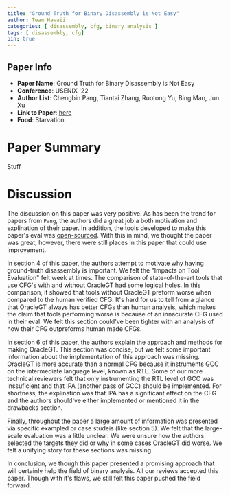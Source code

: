 ```yaml
---
title: "Ground Truth for Binary Disassembly is Not Easy"
author: Team Hawaii
categories: [ disassembly, cfg, binary analysis ]
tags: [ disassembly, cfg]
pin: true
---
```



## Paper Info
- **Paper Name**: Ground Truth for Binary Disassembly is Not Easy
- **Conference**: USENIX '22
- **Author List**:  Chengbin Pang, Tiantai Zhang, Ruotong Yu, Bing Mao, Jun Xu
- **Link to Paper**: [here](https://www.usenix.org/system/files/sec22-pang-chengbin.pdf)
- **Food**: Starvation

# Paper Summary
Stuff

# Discussion
The discussion on this paper was very positive. As has been the trend for papers from `Pang`, the authors did a great job a both motivation and explination of their paper. In addition, the tools developed to make this paper's eval was [open-sourced](https://github.com/junxzm1990/x86-sok). With this in mind, we thought the paper was great; however, there were still places in this paper that could use improvement.

In section 4 of this paper, the authors attempt to motivate why having ground-truth disassembly is important. We felt the "Impacts on Tool Evaluation" felt week at times. The comparison of state-of-the-art tools that use CFG's with and without OracleGT had some logical holes. In this comparison, it showed that tools without OracleGT preform worse when compared to the human verified CFG. It's hard for us to tell from a glance that OracleGT always has better CFGs than human analysis, which makes the claim that tools performing worse is because of an innacurate CFG used in their eval. We felt this section could've been tighter with an analysis of how their CFG outpreforms human made CFGs. 

In section 6 of this paper, the authors explain the approach and methods for making OracleGT. This section was concise, but we felt some important information about the implementation of this approach was missing. OracleGT is more accurate than a normal CFG because it instruments GCC on the intermediate language level, known as RTL. Some of our more technical reviewers felt that only instrumenting the RTL level of GCC was inssuficient and that IPA (another pass of GCC) should be implemented. For shortness, the explination was that IPA has a significant effect on the CFG and the authors should've either implemented or mentioned it in the drawbacks section. 

Finally, throughout the paper a large amount of information was presented via specific exampled or case studeis (like section 5). We felt that the large-scale evaluation was a little unclear. We were unsure how the authors selected the targets they did or why in some cases OracleGT did worse. We felt a unifying story for these sections was missing. 

In conclusion, we though this paper presented a promising approach that will certainly help the field of binary analysis. All our reviews accepted this paper. Though with it's flaws, we still felt this paper pushed the field forward.